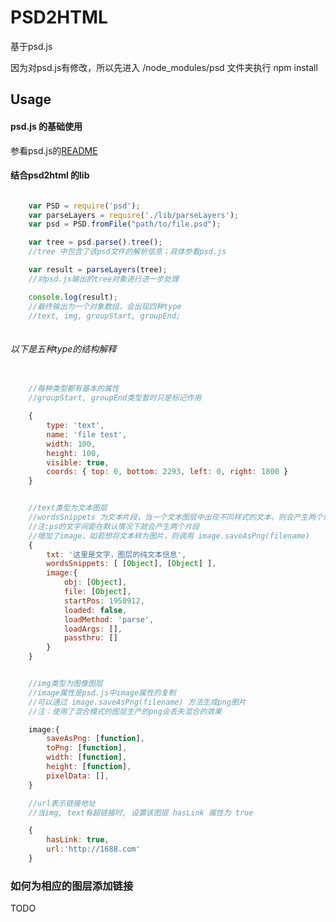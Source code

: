 # PSD2HTML #

基于psd.js

因为对psd.js有修改，所以先进入 /node_modules/psd 文件夹执行 npm install

## Usage ##

#### psd.js 的基础使用 ####

参看psd.js的[README](http://gitlab.alibaba-inc.com/xianjia.wanxj/psd-parser/tree/master/node_modules/psd)

#### 结合psd2html 的lib ####
```javascript

	var PSD = require('psd');
	var parseLayers = require('./lib/parseLayers');
	var psd = PSD.fromFile("path/to/file.psd");

	var tree = psd.parse().tree();
	//tree 中包含了该psd文件的解析信息；具体参看psd.js

	var result = parseLayers(tree);
	//对psd.js输出的tree对象进行进一步处理

	console.log(result);
	//最终输出为一个对象数组，会出现四种type
	//text, img, groupStart, groupEnd;
 
```
###### 以下是五种type的结构解释 ######
```javascript
	
	//每种类型都有基本的属性
	//groupStart, groupEnd类型暂时只是标记作用

	{
		type: 'text',
		name: 'file test',
		width: 100,
		height: 100,
		visible: true,
		coords: { top: 0, bottom: 2293, left: 0, right: 1800 } 
	}


	//text类型为文本图层
	//wordsSnippets 为文本片段，当一个文本图层中出现不同样式的文本，则会产生两个或以上的文本片段
	//注:ps的文字间距在默认情况下就会产生两个片段
	//增加了image，如若想将文本转为图片，则调用 image.saveAsPng(filename)
	{
		txt: '这里是文字，图层的纯文本信息',
		wordsSnippets: [ [Object], [Object] ],
		image:{
			obj: [Object],
			file: [Object],
			startPos: 1950912,
			loaded: false,
			loadMethod: 'parse',
			loadArgs: [],
			passthru: []
		}
	}	


	//img类型为图像图层
	//image属性是psd.js中image属性的复制
	//可以通过 image.saveAsPng(filename) 方法生成png图片
	//注：使用了混合模式的图层生产的png会丢失混合的效果

	image:{
		saveAsPng: [function],
		toPng: [function],
		width: [function],
		height: [function],
		pixelData: [],
	}

	//url表示链接地址
	//当img, text有超链接时, 设置该图层 hasLink 属性为 true

	{
		hasLink: true,
		url:'http://1688.com'
	}

```

### 如何为相应的图层添加链接 ###
TODO